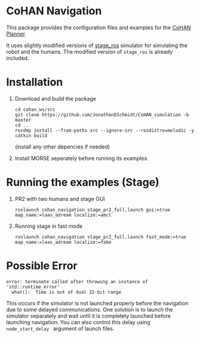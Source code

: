 
# CoHAN Navigation

This package provides the configuration files and examples for the [CoHAN Planner](https://github.com/sphanit/CoHAN_Planner).

It uses slightly modified versions of [stage_ros](https://github.com/ros-simulation/stage_ros) simulator for simulating the robot and the humans. The modified version of ```stage_ros``` is already included.

# Installation
1. Download and build the package
	```
	cd cohan_ws/src
	git clone https://github.com/JonathanESchmidt/CoHAN_simulation -b master
	cd ..
	rosdep install --from-paths src --ignore-src --rosdistro=melodic -y
	catkin build
	```
	(install any other depencies if needed)
	
2. Install MORSE seperately before running its examples.
# Running the examples (Stage)
1. PR2 with two humans and stage GUI
	```
	roslaunch cohan_navigation stage_pr2_full.launch gui:=true map_name:=laas_adream localize:=amcl
	```
2. Running stage in fast mode
	```
	roslaunch cohan_navigation stage_pr2_full.launch fast_mode:=true map_name:=laas_adream localize:=fake
	```

# Possible Error
```
error: terminate called after throwing an instance of 'std::runtime_error'
  what():  Time is out of dual 32-bit range
```
This occurs if the simulator is not launched properly before the navigation due to some delayed communications. One solution is to launch the simulator separately and wait until it is completely launched before launching navigation. You can also control this delay using ```node_start_delay ``` argument of launch files.
